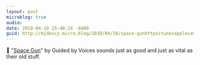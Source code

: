 ```yaml
---
layout: post
microblog: true
audio: 
date: 2018-04-10 15:40:24 -0400
guid: http://mjdescy.micro.blog/2018/04/10/space-gunhttpsitunesapplecomusalbumspacegun-by.html
---
```

🎵 "[Space Gun](https://itunes.apple.com/us/album/space-gun/1342390133)" by Guided by Voices sounds just as good and just as vital as their old stuff.
